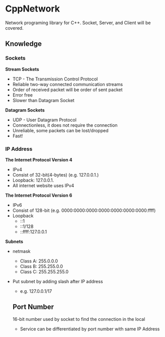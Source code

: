 # CppNetwork
Network programing library for C++. Socket, Server, and Client will be covered.

## Knowledge
### Sockets
**Stream Sockets**
- TCP - The Transmission Control Protocol
- Reliable two-way connected communication streams
- Order of received packet will be order of sent packet
- Error free
- Slower than Datagram Socket

**Datagram Sockets**
- UDP - User Datagram Protocol
- Connectionless, it does not require the connection
- Unreliable, some packets can be lost/dropped
- Fast!

### IP Address
**The Internet Protocol Version 4**
- IPv4
- Consist of 32-bit(4-bytes) (e.g. 127.0.0.1.)
- Loopback: 127.0.0.1.
- All internet website uses IPv4

**The Internet Protocol Version 6**
- IPv6
- Consist of 128-bit (e.g. 0000:0000:0000:0000:0000:0000:0000:ffff)
- Loopback
  - ::1
  - ::1/128
  - ::ffff:127.0.0.1
  
**Subnets**
- netmask
  - Class A: 255.0.0.0
  - Class B: 255.255.0.0
  - Class C: 255.255.255.0
- Put subnet by adding slash after IP address
  - e.g. 127.0.0.1/17
  
  ## Port Number
  16-bit number used by socket to find the connection in the local
  - Service can be differentiated by port number with same IP Address
